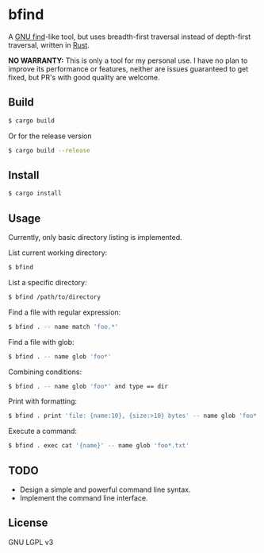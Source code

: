 # bfind

A [GNU find](https://www.gnu.org/software/findutils/)-like tool, but uses breadth-first traversal instead of depth-first traversal, written in [Rust](https://www.rust-lang.org/).

**NO WARRANTY:** This is only a tool for my personal use. I have no plan to improve its performance or features, neither are issues guaranteed to get fixed, but PR's with good quality are welcome.

## Build

```sh
$ cargo build
```

Or for the release version

```sh
$ cargo build --release
```

## Install

```sh
$ cargo install
```

## Usage

Currently, only basic directory listing is implemented.

List current working directory:

```sh
$ bfind
```

List a specific directory:

```sh
$ bfind /path/to/directory
```

Find a file with regular expression:

```sh
$ bfind . -- name match 'foo.*'
```

Find a file with glob:

```sh
$ bfind . -- name glob 'foo*'
```

Combining conditions:

```sh
$ bfind . -- name glob 'foo*' and type == dir
```

Print with formatting:

```sh
$ bfind . print 'file: {name:10}, {size:>10} bytes' -- name glob 'foo*' and size gt 1MiB
```

Execute a command:

```sh
$ bfind . exec cat '{name}' -- name glob 'foo*.txt'
```

## TODO

- Design a simple and powerful command line syntax.
- Implement the command line interface.

## License

GNU LGPL v3

